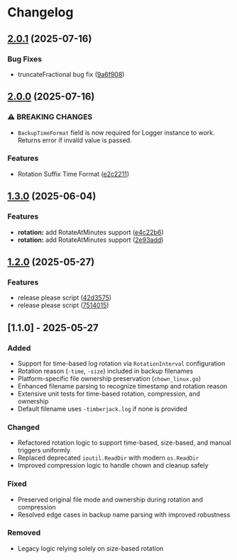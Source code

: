 # Changelog

## [2.0.1](https://github.com/DeRuina/timberjack/compare/v2.0.0...v2.0.1) (2025-07-16)


### Bug Fixes

* truncateFractional bug fix ([9a6f908](https://github.com/DeRuina/timberjack/commit/9a6f908d270ddfa45df66621b0b12b1ff44ab28f))

## [2.0.0](https://github.com/DeRuina/timberjack/compare/v1.3.0...v2.0.0) (2025-07-16)


### ⚠ BREAKING CHANGES

* `BackupTimeFormat` field is now required for Logger instance to work. Returns error if invalid value is passed.

### Features

* Rotation Suffix Time Format ([e2c2211](https://github.com/DeRuina/timberjack/commit/e2c22115ae301c034e07c703ab9729d25b170a49))

## [1.3.0](https://github.com/DeRuina/timberjack/compare/v1.2.0...v1.3.0) (2025-06-04)


### Features

* **rotation:** add RotateAtMinutes support ([e4c22b6](https://github.com/DeRuina/timberjack/commit/e4c22b6858ea7ca2493a1c6af4a6032f5e2ea95c))
* **rotation:** add RotateAtMinutes support ([2e93add](https://github.com/DeRuina/timberjack/commit/2e93adddf122269e2043506a5b7a46b4106eea86))

## [1.2.0](https://github.com/DeRuina/timberjack/compare/v1.1.0...v1.2.0) (2025-05-27)


### Features

* release please script ([42d3575](https://github.com/DeRuina/timberjack/commit/42d35750d4f0f5cfac7c339ba9dcdee77527ab72))
* release please script ([7514015](https://github.com/DeRuina/timberjack/commit/751401565635ff4eecbaffdf82e2333973cfe18a))

## [1.1.0] - 2025-05-27

### Added
- Support for time-based log rotation via `RotationInterval` configuration
- Rotation reason (`-time`, `-size`) included in backup filenames
- Platform-specific file ownership preservation (`chown_linux.go`)
- Enhanced filename parsing to recognize timestamp and rotation reason
- Extensive unit tests for time-based rotation, compression, and ownership
- Default filename uses `-timberjack.log` if none is provided

### Changed
- Refactored rotation logic to support time-based, size-based, and manual triggers uniformly
- Replaced deprecated `ioutil.ReadDir` with modern `os.ReadDir`
- Improved compression logic to handle chown and cleanup safely

### Fixed
- Preserved original file mode and ownership during rotation and compression
- Resolved edge cases in backup name parsing with improved robustness

### Removed
- Legacy logic relying solely on size-based rotation
